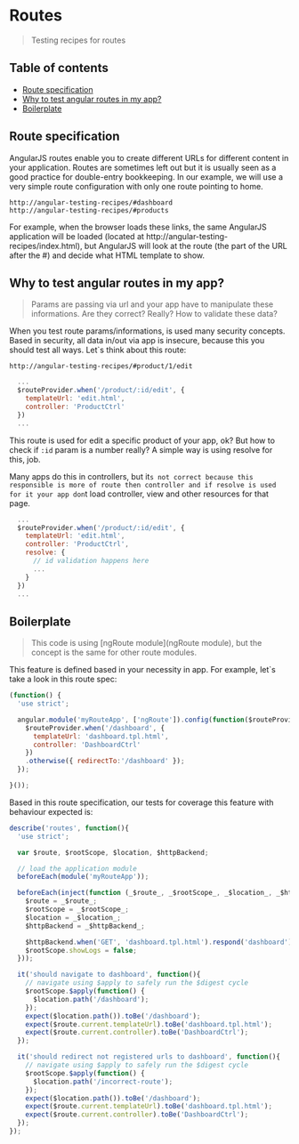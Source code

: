 # Routes
> Testing recipes for routes

## Table of contents

- [Route specification](#route-specification)
- [Why to test angular routes in my app?](#why-to-test-angular-routes-in-my-app)
- [Boilerplate](#boilerplate)


## Route specification

AngularJS routes enable you to create different URLs for different content in your application. Routes are sometimes left out but it is usually seen as a good practice for double-entry bookkeeping. In our example, we will use a very simple route configuration with only one route pointing to home.

```
http://angular-testing-recipes/#dashboard
http://angular-testing-recipes/#products
```

For example, when the browser loads these links, the same AngularJS application will be loaded (located at http://angular-testing-recipes/index.html), but AngularJS will look at the route (the part of the URL after the #) and decide what HTML template to show. 

## Why to test angular routes in my app?

> Params are passing via url and your app have to manipulate these informations. Are they correct? Really? How to validate these data?

When you test route params/informations, is used many security concepts. Based in security, all data in/out via app is insecure, because this you should test all ways. Let`s think about this route:

```
http://angular-testing-recipes/#product/1/edit
```

```javascript
  ...
  $routeProvider.when('/product/:id/edit', {
    templateUrl: 'edit.html',
    controller: 'ProductCtrl'
  })
  ...
```

This route is used for edit a specific product of your app, ok? But how to check if `:id` param is a number really? A simple way is using resolve for this, job. 

Many apps do this in controllers, but it`s not correct because this responsible is more of route then controller and if resolve is used for it your app don`t load controller, view and other resources for that page.


```javascript
  ...
  $routeProvider.when('/product/:id/edit', {
    templateUrl: 'edit.html',
    controller: 'ProductCtrl', 
    resolve: {
      // id validation happens here
      ...
    }
  })
  ...
```


## Boilerplate

> This code is using [ngRoute module](ngRoute module), but the concept is the same for other route modules.

This feature is defined based in your necessity in app. For example, let`s take a look in this route spec:

```javascript
(function() {
  'use strict';

  angular.module('myRouteApp', ['ngRoute']).config(function($routeProvider){
    $routeProvider.when('/dashboard', {
      templateUrl: 'dashboard.tpl.html',
      controller: 'DashboardCtrl'
    })
    .otherwise({ redirectTo:'/dashboard' });
  });

}());
```

Based in this route specification, our tests for coverage this feature with behaviour expected is:

```javascript
describe('routes', function(){
  'use strict';

  var $route, $rootScope, $location, $httpBackend;

  // load the application module
  beforeEach(module('myRouteApp'));

  beforeEach(inject(function (_$route_, _$rootScope_, _$location_, _$httpBackend_){
    $route = _$route_;
    $rootScope = _$rootScope_;
    $location = _$location_;
    $httpBackend = _$httpBackend_;

    $httpBackend.when('GET', 'dashboard.tpl.html').respond('dashboard');
    $rootScope.showLogs = false;
  }));

  it('should navigate to dashboard', function(){
    // navigate using $apply to safely run the $digest cycle
    $rootScope.$apply(function() {
      $location.path('/dashboard');
    });
    expect($location.path()).toBe('/dashboard');
    expect($route.current.templateUrl).toBe('dashboard.tpl.html');
    expect($route.current.controller).toBe('DashboardCtrl');
  });

  it('should redirect not registered urls to dashboard', function(){
    // navigate using $apply to safely run the $digest cycle
    $rootScope.$apply(function() {
      $location.path('/incorrect-route');
    });
    expect($location.path()).toBe('/dashboard');
    expect($route.current.templateUrl).toBe('dashboard.tpl.html');
    expect($route.current.controller).toBe('DashboardCtrl');
  });
});
```
